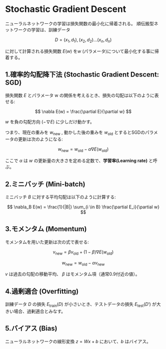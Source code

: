 # Stochastic Gradient Descent

ニューラルネットワークの学習は損失関数の最小化に帰着される。
順伝搬型ネットワークの学習は、訓練データ

$$
D = {(x_1 , d_1),(x_2,d_2) \dots (x_n,d_n)}
$$

に対して計算される損失関数 $E(w)$ を$w$ (パラメータ)について最小化する事に帰着する。

## 1.確率的勾配降下法 (Stochastic Gradient Descent: SGD)

損失関数 $E$ とパラメータ w の関係を考えるとき、損失の勾配は以下のように表せる:

$$
\nabla E(w) = \frac{\partial E}{\partial w}
$$

$w$ を負の勾配方向 $( - \nabla E )$ に少しだけ動かす。

つまり、現在の重みを $w_{\text{new}}$ , 動かした後の重みを $w_{\text{old}}$ とするとSGDのパラメータの更新は次のようになる:

$$
w_{\text{new}} = w_{\text{old}} - \alpha \nabla E(w_{\text{old}}) 
$$

ここで $\alpha$ は $w$ の更新量の大きさを定める定数で、**学習率(Learning rate)** と呼ぶ。

## 2.ミニバッチ (Mini-batch)

ミニバッチ $B$ に対する平均勾配は以下のように計算する:

$$
\nabla_B E(w) = \frac{1}{|B|} \sum_{i \in B} \frac{\partial E_i}{\partial w}
$$

## 3.モメンタム (Momentum)

モメンタムを用いた更新は次の式で表せる:

$$
v_{\text{new}} = \beta v_{\text{old}} + (1 - \beta) \nabla E(w_{\text{old}}) 
$$

$$
w_{\text{new}} = w_{\text{old}} - \alpha v_{\text{new}}
$$

$v$ は過去の勾配の移動平均、
$\beta$ はモメンタム項（通常0.9付近の値）。

## 4.過剰適合 (Overfitting)

訓練データ $D$ の損失 $E_{\text{train}}(D)$ が小さいとき、テストデータの損失 $E_{\text{test}}(D')$ が大きい場合、過剰適合とみなす。

## 5.バイアス (Bias)

ニューラルネットワークの線形変換 $z = Wx + b$ において、$b$ はバイアス。
